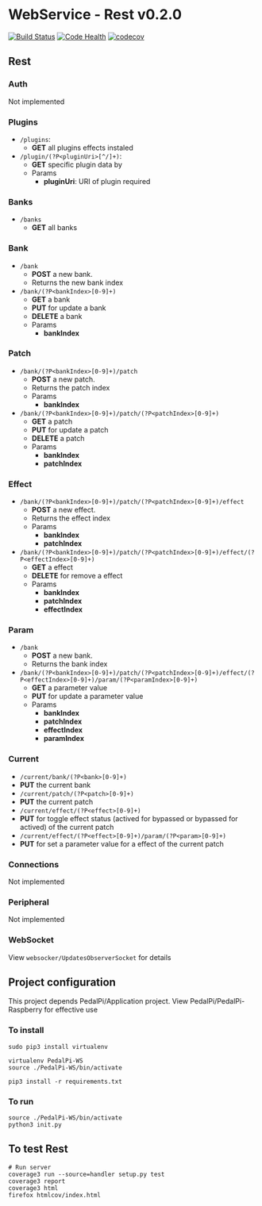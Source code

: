 # WebService - Rest v0.2.0

[![Build Status](https://travis-ci.org/PedalPi/WebService.svg?branch=master)](https://travis-ci.org/PedalPi/WebService) [![Code Health](https://landscape.io/github/PedalPi/WebService/master/landscape.svg?style=flat)](https://landscape.io/github/PedalPi/WebService/master) [![codecov](https://codecov.io/gh/PedalPi/WebService/branch/master/graph/badge.svg)](https://codecov.io/gh/PedalPi/WebService)

## Rest

### Auth

Not implemented

### Plugins

* ```/plugins```: 
  * **GET** all plugins effects instaled
* ```/plugin/(?P<pluginUri>[^/]+)```:
  * **GET** specific plugin data by 
  * Params
    * **pluginUri**: URI of plugin required

### Banks

* ```/banks```
  *  **GET** all banks

### Bank

* ```/bank```
  * **POST** a new bank.
  * Returns the new bank index
* ```/bank/(?P<bankIndex>[0-9]+)```
  * **GET** a bank
  * **PUT** for update a bank
  * **DELETE** a bank
  * Params
    * **bankIndex**

### Patch

* ```/bank/(?P<bankIndex>[0-9]+)/patch```
  * **POST** a new patch.
  * Returns the patch index
  * Params
    * **bankIndex**
* ```/bank/(?P<bankIndex>[0-9]+)/patch/(?P<patchIndex>[0-9]+)```
  * **GET** a patch
  * **PUT** for update a patch
  * **DELETE** a patch
  * Params
    * **bankIndex**
    * **patchIndex**

### Effect

* ```/bank/(?P<bankIndex>[0-9]+)/patch/(?P<patchIndex>[0-9]+)/effect```
  * **POST** a new effect.
  * Returns the effect index
  * Params
    * **bankIndex**
    * **patchIndex**
* ```/bank/(?P<bankIndex>[0-9]+)/patch/(?P<patchIndex>[0-9]+)/effect/(?P<effectIndex>[0-9]+)```
  * **GET** a effect
  * **DELETE** for remove a effect
  * Params
    * **bankIndex**
    * **patchIndex**
    * **effectIndex**

### Param

* ```/bank```
  * **POST** a new bank.
  * Returns the bank index
* ```/bank/(?P<bankIndex>[0-9]+)/patch/(?P<patchIndex>[0-9]+)/effect/(?P<effectIndex>[0-9]+)/param/(?P<paramIndex>[0-9]+)```
  * **GET** a parameter value
  * **PUT** for update a parameter value
  * Params
    * **bankIndex**
    * **patchIndex**
    * **effectIndex**
    * **paramIndex**

### Current

* ```/current/bank/(?P<bank>[0-9]+)```
 * **PUT** the current bank
* ```/current/patch/(?P<patch>[0-9]+)```
 * **PUT** the current patch
* ```/current/effect/(?P<effect>[0-9]+)```
 * **PUT** for toggle effect status (actived for bypassed or bypassed for actived) of the current patch
* ```/current/effect/(?P<effect>[0-9]+)/param/(?P<param>[0-9]+)```
 * **PUT** for set a parameter value for a effect of the current patch

### Connections

Not implemented

### Peripheral

Not implemented

### WebSocket

View ```websocker/UpdatesObserverSocket``` for details

## Project configuration

This project depends PedalPi/Application project.
View PedalPi/PedalPi-Raspberry for effective use

### To install

```
sudo pip3 install virtualenv

virtualenv PedalPi-WS
source ./PedalPi-WS/bin/activate

pip3 install -r requirements.txt
```

### To run

```
source ./PedalPi-WS/bin/activate
python3 init.py
``` 

## To test Rest

```
# Run server
coverage3 run --source=handler setup.py test
coverage3 report
coverage3 html
firefox htmlcov/index.html
```
